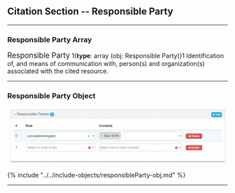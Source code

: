 ## Citation Section -- Responsible Party
---

### Responsible Party Array

<span class="md-panel" style="font-size: larger">Responsible Party</span> 1{**type**: array (obj: <span class="md-panel"> Responsible Party</span>)}1 Identification of, and means of communication with, person(s) and organization(s) associated with the cited resource.

---

### Responsible Party Object 

![Responsible Parties Panel](/assets/reference/edit-objects/citation/responsibleParties.png)

{% include "../../include-objects/responsibleParty-obj.md" %}

---
